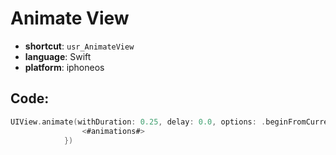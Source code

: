 # Animate View
- **shortcut**: `usr_AnimateView`
- **language**: Swift
- **platform**: iphoneos


## Code:
```swift
UIView.animate(withDuration: 0.25, delay: 0.0, options: .beginFromCurrentState, animations: {
                <#animations#>
            })
```